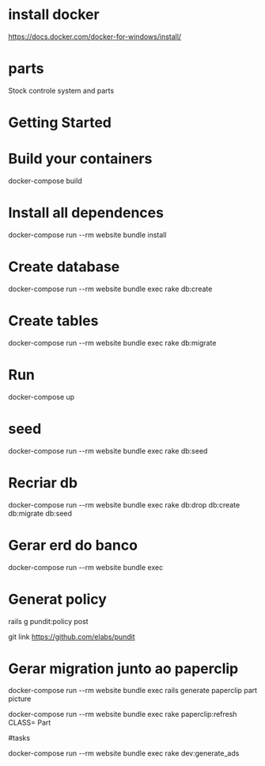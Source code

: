 # install docker 
  https://docs.docker.com/docker-for-windows/install/

# parts
  Stock controle system and parts

# Getting Started

# Build your containers

  docker-compose build

# Install all dependences

 docker-compose run --rm website bundle install

# Create database

  docker-compose run --rm website bundle exec rake db:create

# Create tables

  docker-compose run --rm website bundle exec rake db:migrate

# Run

  docker-compose up


# seed

  docker-compose run --rm website bundle exec rake db:seed

# Recriar db

docker-compose run --rm website bundle exec rake db:drop db:create db:migrate db:seed

# Gerar erd do banco 

docker-compose run --rm website bundle exec


# Generat policy 

rails g pundit:policy post
 
git link https://github.com/elabs/pundit

# Gerar migration junto ao paperclip
docker-compose run --rm website bundle exec rails generate paperclip part picture

docker-compose run --rm website bundle exec rake paperclip:refresh CLASS= Part


#tasks

docker-compose run --rm website bundle exec rake dev:generate_ads
